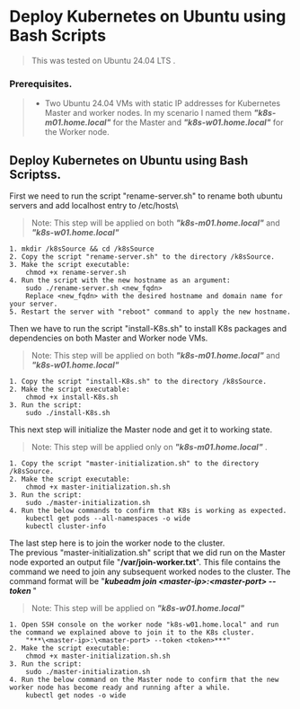 # **Deploy Kubernetes on Ubuntu using Bash Scripts**
>This was tested on Ubuntu 24.04 LTS .

### Prerequisites.
> - Two Ubuntu 24.04 VMs with static IP addresses for Kubernetes Master and worker nodes. In my scenario I named them ***"k8s-m01.home.local"*** for the Master and ***"k8s-w01.home.local"*** for the Worker node.

## Deploy Kubernetes on Ubuntu using Bash Scriptss.
First we need to run the script "rename-server.sh" to rename both ubuntu servers and add localhost entry to /etc/hosts\
>Note: This step will be applied on both ***"k8s-m01.home.local"*** and ***"k8s-w01.home.local"***

```
1. mkdir /k8sSource && cd /k8sSource
2. Copy the script "rename-server.sh" to the directory /k8sSource.
3. Make the script executable:
    chmod +x rename-server.sh
4. Run the script with the new hostname as an argument:
    sudo ./rename-server.sh <new_fqdn>
    Replace <new_fqdn> with the desired hostname and domain name for your server.
5. Restart the server with "reboot" command to apply the new hostname. 
```

Then we have to run the script "install-K8s.sh" to install K8s packages and dependencies on both Master and Worker node VMs.
>Note: This step will be applied on both ***"k8s-m01.home.local"*** and ***"k8s-w01.home.local"***
```
1. Copy the script "install-K8s.sh" to the directory /k8sSource.
2. Make the script executable:
    chmod +x install-K8s.sh
3. Run the script:
    sudo ./install-K8s.sh
```

This next step will initialize the Master node and get it to working state.
>Note: This step will be applied only on ***"k8s-m01.home.local"*** .
```
1. Copy the script "master-initialization.sh" to the directory /k8sSource.
2. Make the script executable:
    chmod +x master-initialization.sh.sh
3. Run the script:
    sudo ./master-initialization.sh
4. Run the below commands to confirm that K8s is working as expected.
    kubectl get pods --all-namespaces -o wide
    kubectl cluster-info
```

The last step here is to join the worker node to the cluster.\
The previous "master-initialization.sh" script that we did run on the Master node exported an output file "**/var/join-worker.txt**". This file contains the command we need to join any subsequent worked nodes to the cluster. The command format will be "***kubeadm join \<master-ip>:\<master-port> --token <token>***"
> Note: This step will be applied on  ***"k8s-w01.home.local"***
```
1. Open SSH console on the worker node "k8s-w01.home.local" and run the command we explained above to join it to the K8s cluster.
    "***\<master-ip>:\<master-port> --token <token>***"
2. Make the script executable:
    chmod +x master-initialization.sh.sh
3. Run the script:
    sudo ./master-initialization.sh
4. Run the below command on the Master node to confirm that the new worker node has become ready and running after a while.
    kubectl get nodes -o wide

```